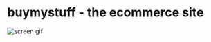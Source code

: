 # buymystuff - the ecommerce site

<img src="https://media.giphy.com/media/26FfhWckZ6ic5pTYk/giphy.gif" title="screen gif"></img>
